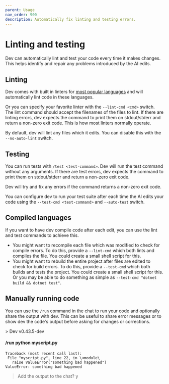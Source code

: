 ```yaml
---
parent: Usage
nav_order: 900
description: Automatically fix linting and testing errors.
---
```


# Linting and testing

Dev can automatically lint and test your code
every time it makes changes.
This helps identify and repair any problems introduced
by the AI edits.

## Linting

Dev comes with built in linters for 
[most popular languages](/docs/languages.html)
and will automatically lint code in these languages.

Or you can specify your favorite linter
with the `--lint-cmd <cmd>` switch.
The lint command should accept the filenames
of the files to lint. 
If there are linting errors, dev expects the
command to print them on stdout/stderr
and return a non-zero exit code.
This is how most linters normally operate.

By default, dev will lint any files which it edits.
You can disable this with the `--no-auto-lint` switch.

## Testing

You can run tests with `/test <test-command>`.
Dev will run the test command without any arguments.
If there are test errors, dev expects the
command to print them on stdout/stderr
and return a non-zero exit code.

Dev will try and fix any errors
if the command returns a non-zero exit code.

You can configure dev to run your test suite
after each time the AI edits your code
using the `--test-cmd <test-command>` and
`--auto-test` switch.



## Compiled languages

If you want to have dev compile code after each edit, you
can use the lint and test commands to achieve this.

- You might want to recompile each file which was modified
to check for compile errors.
To do this,
provide a `--lint-cmd` which both lints and compiles the file.
You could create a small shell script for this.
- You might want to rebuild the entire project after files
are edited to check for build errors.
To do this,
provide a `--test-cmd` which both builds and tests the project.
You could create a small shell script for this.
Or you may be able to do something as simple as
`--test-cmd "dotnet build && dotnet test"`.

## Manually running code

You can use the `/run` command in the chat to run your code
and optionally share the output with dev.
This can be useful to share error messages or to show dev
the code's output before asking for changes or corrections.

<div class="chat-transcript" markdown="1">
> Dev v0.43.5-dev  

#### /run python myscript.py

```
Traceback (most recent call last):  
 File "myscript.py", line 22, in \<module\ 
   raise ValueError("something bad happened")  
ValueError: something bad happened  
```

> Add the output to the chat? y  

</div>


